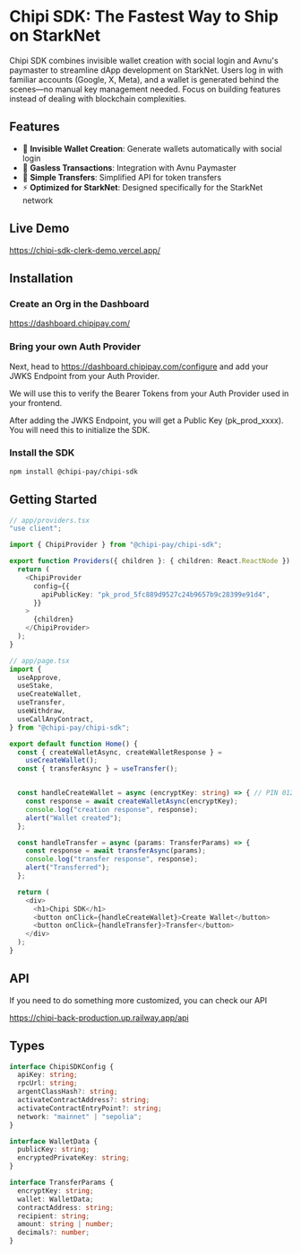 # Chipi SDK: The Fastest Way to Ship on StarkNet

Chipi SDK combines invisible wallet creation with social login and Avnu's paymaster to streamline dApp development on StarkNet. Users log in with familiar accounts (Google, X, Meta), and a wallet is generated behind the scenes—no manual key management needed. Focus on building features instead of dealing with blockchain complexities.

## Features

- 🔐 **Invisible Wallet Creation**: Generate wallets automatically with social login
- 💸 **Gasless Transactions**: Integration with Avnu Paymaster
- 🔄 **Simple Transfers**: Simplified API for token transfers
- ⚡ **Optimized for StarkNet**: Designed specifically for the StarkNet network

## Live Demo

https://chipi-sdk-clerk-demo.vercel.app/

## Installation

### Create an Org in the Dashboard

https://dashboard.chipipay.com/

### Bring your own Auth Provider

Next, head to https://dashboard.chipipay.com/configure and add your JWKS Endpoint from your Auth Provider. 

We will use this to verify the Bearer Tokens from your Auth Provider used in your frontend.

After adding the JWKS Endpoint, you will get a Public Key (pk_prod_xxxx). You will need this to initialize the SDK.

### Install the SDK

```bash
npm install @chipi-pay/chipi-sdk
```

## Getting Started

```typescript
// app/providers.tsx
"use client";

import { ChipiProvider } from "@chipi-pay/chipi-sdk";

export function Providers({ children }: { children: React.ReactNode }) {
  return (
    <ChipiProvider
      config={{
        apiPublicKey: "pk_prod_5fc889d9527c24b9657b9c28399e91d4",
      }}
    >
      {children}
    </ChipiProvider>
  );
}
```

```typescript
// app/page.tsx
import {
  useApprove,
  useStake,
  useCreateWallet,
  useTransfer,
  useWithdraw,
  useCallAnyContract,
} from "@chipi-pay/chipi-sdk";

export default function Home() {
  const { createWalletAsync, createWalletResponse } =
    useCreateWallet();
  const { transferAsync } = useTransfer();


  const handleCreateWallet = async (encryptKey: string) => { // PIN 01234
    const response = await createWalletAsync(encryptKey);
    console.log("creation response", response);
    alert("Wallet created");
  };

  const handleTransfer = async (params: TransferParams) => {
    const response = await transferAsync(params);
    console.log("transfer response", response);
    alert("Transferred");
  };

  return (
    <div>
      <h1>Chipi SDK</h1>
      <button onClick={handleCreateWallet}>Create Wallet</button>
      <button onClick={handleTransfer}>Transfer</button>
    </div>
  );
}
```

## API

If you need to do something more customized, you can check our API

https://chipi-back-production.up.railway.app/api

## Types

```typescript
interface ChipiSDKConfig {
  apiKey: string;
  rpcUrl: string;
  argentClassHash?: string;
  activateContractAddress?: string;
  activateContractEntryPoint?: string;
  network: "mainnet" | "sepolia";
}

interface WalletData {
  publicKey: string;
  encryptedPrivateKey: string;
}

interface TransferParams {
  encryptKey: string;
  wallet: WalletData;
  contractAddress: string;
  recipient: string;
  amount: string | number;
  decimals?: number;
}
```
